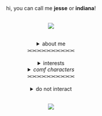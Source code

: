 <div align="center">hi, you can call me <b>jesse</b> or <b>indiana</b>!</div>
<br>
<div align="center">
  
  ![](https://files.catbox.moe/xe3kt4.png) </div>
  
<br>
<div align="center"><details>
  <summary>about me</summary>
  15 years old, autism & adhd, INFP
  <br> he/they, please don't use she/her
  <br> c+h always appreciated but don't cover me
</details></div>

<div align="center">
⫘⫘⫘⫘⫘⫘⫘⫘⫘⫘<br>  
</div>
<br>
<div align="center"><details>
  <summary>interests</summary>
  <b><ins>breaking bad</ins></b>
  <br><b><ins>superstore</ins></b>
  <br>the walking dead
  <br>FNAF
  <br>cookie run:kingdom
  <br>trollhunters
  <br>dandy's world
  <br>wings of fire
  <br>TADC
  <br>zelda (botw & totk)
</details></div>
<div align="center"><details>
  <summary><i>comf characters</i></summary>
jesse pinkman, amy sosa & jonah simms, daryl dixon,
  <br>white lily cookie & pure vanilla cookie
</details></div>

<div align="center">
⫘⫘⫘⫘⫘⫘⫘⫘⫘⫘<br>  
</div>
<br>
<div align="center"><details>
  <summary>do not interact</summary>
  general criteria
  <br>darkshippers, proshippers
  <br>-
  <br>vivziepop supporters/defenders
  <br><i>hazbin hotel/helluva boss fans on thin ice</i>
</details></div>
<br>
<div align="center">

![](https://files.catbox.moe/be6hcf.webp)

</div>
